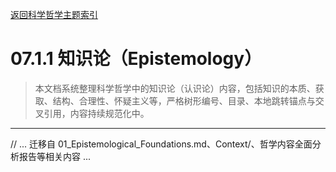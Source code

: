 [返回科学哲学主题索引](./README.md)

# 07.1.1 知识论（Epistemology）

> 本文档系统整理科学哲学中的知识论（认识论）内容，包括知识的本质、获取、结构、合理性、怀疑主义等，严格树形编号、目录、本地跳转锚点与交叉引用，内容持续规范化中。

---

// ... 迁移自 01_Epistemological_Foundations.md、Context/、哲学内容全面分析报告等相关内容 ... 